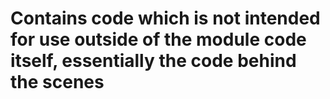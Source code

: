 # Contains code which is not intended for use outside of the module code itself, essentially the code behind the scenes
